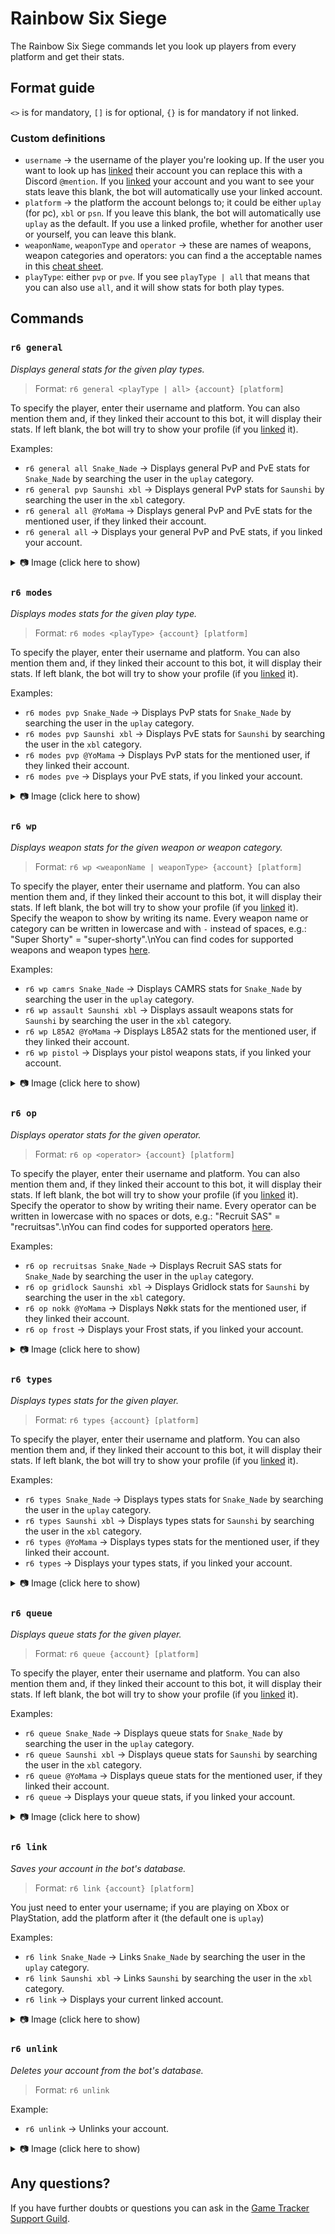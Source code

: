 # Rainbow Six Siege
The Rainbow Six Siege commands let you look up players from every platform and get their stats.

## Format guide
`<>` is for mandatory, `[]` is for optional, `{}` is for mandatory if not linked.

### Custom definitions
* `username` → the username of the player you're looking up. If the user you want to look up has [linked](#r6-link) their account you can replace this with a Discord `@mention`. If you [linked](#r6-link) your account and you want to see your stats leave this blank, the bot will automatically use your linked account.
* `platform` → the platform the account belongs to; it could be either `uplay` (for pc), `xbl` or `psn`. If you leave this blank, the bot will automatically use `uplay` as the default. If you use a linked profile, whether for another user or yourself, you can leave this blank.
* `weaponName`, `weaponType` and `operator` → these are names of weapons, weapon categories and operators: you can find a the acceptable names in this [cheat sheet](/r6/stored_data).
* `playType`: either `pvp` or `pve`. If you see `playType | all` that means that you can also use `all`, and it will show stats for both play types.

## Commands

### `r6 general`

_Displays general stats for the given play types._  

> Format: `r6 general <playType | all> {account} [platform]`

To specify the player, enter their username and platform. You can also mention them and, if they linked their account to this bot, it will display their stats. If left blank, the bot will try to show your profile (if you [linked](#r6-link) it).

Examples:  
* `r6 general all Snake_Nade` → Displays general PvP and PvE stats for `Snake_Nade` by searching the user in the `uplay` category.
* `r6 general pvp Saunshi xbl` → Displays general PvP stats for `Saunshi` by searching the user in the `xbl` category.
* `r6 general all @YoMama` → Displays general PvP and PvE stats for the mentioned user, if they linked their account.
* `r6 general all` → Displays your general PvP and PvE stats, if you linked your account.

<details>
<summary>📷 Image (click here to show)</summary>  

![k](img/r6-general-0.png)
</details>


### `r6 modes`

_Displays modes stats for the given play type._  

> Format: `r6 modes <playType> {account} [platform]`

To specify the player, enter their username and platform. You can also mention them and, if they linked their account to this bot, it will display their stats. If left blank, the bot will try to show your profile (if you [linked](#r6-link) it).

Examples:  
* `r6 modes pvp Snake_Nade` → Displays PvP stats for `Snake_Nade` by searching the user in the `uplay` category.
* `r6 modes pvp Saunshi xbl` → Displays PvE stats for `Saunshi` by searching the user in the `xbl` category.
* `r6 modes pvp @YoMama` → Displays PvP stats for the mentioned user, if they linked their account.
* `r6 modes pve` → Displays your PvE stats, if you linked your account.

<details>
<summary>📷 Image (click here to show)</summary>  

![k](img/r6-modes-0.png)
</details>


### `r6 wp`

_Displays weapon stats for the given weapon or weapon category._  

> Format: `r6 wp <weaponName | weaponType> {account} [platform]`

To specify the player, enter their username and platform. You can also mention them and, if they linked their account to this bot, it will display their stats. If left blank, the bot will try to show your profile (if you [linked](#r6-link) it).  
Specify the weapon to show by writing its name. Every weapon name or category can be written in lowercase and with `-` instead of spaces, e.g.: "Super Shorty" = "super-shorty".\nYou can find codes for supported weapons and weapon types [here](/r6/stored_data#weapon-categories).

Examples:  
* `r6 wp camrs Snake_Nade` → Displays CAMRS stats for `Snake_Nade` by searching the user in the `uplay` category.
* `r6 wp assault Saunshi xbl` → Displays assault weapons stats for `Saunshi` by searching the user in the `xbl` category.
* `r6 wp L85A2 @YoMama` → Displays L85A2 stats for the mentioned user, if they linked their account.
* `r6 wp pistol` → Displays your pistol weapons stats, if you linked your account.

<details>
<summary>📷 Image (click here to show)</summary>  

![k](img/r6-wp-0.png)
![k](img/r6-wp-1.png)
</details>


### `r6 op`

_Displays operator stats for the given operator._  

> Format: `r6 op <operator> {account} [platform]`

To specify the player, enter their username and platform. You can also mention them and, if they linked their account to this bot, it will display their stats. If left blank, the bot will try to show your profile (if you [linked](#r6-link) it).  
Specify the operator to show by writing their name. Every operator can be written in lowercase with no spaces or dots, e.g.: "Recruit SAS" = "recruitsas".\nYou can find codes for supported operators [here](/r6/stored_data#operators).

Examples:  
* `r6 op recruitsas Snake_Nade` → Displays Recruit SAS stats for `Snake_Nade` by searching the user in the `uplay` category.
* `r6 op gridlock Saunshi xbl` → Displays Gridlock stats for `Saunshi` by searching the user in the `xbl` category.
* `r6 op nokk @YoMama` → Displays Nøkk stats for the mentioned user, if they linked their account.
* `r6 op frost` → Displays your Frost stats, if you linked your account.

<details>
<summary>📷 Image (click here to show)</summary>  

![k](img/r6-op-0.png)
</details>


### `r6 types`

_Displays types stats for the given player._  

> Format: `r6 types {account} [platform]`

To specify the player, enter their username and platform. You can also mention them and, if they linked their account to this bot, it will display their stats. If left blank, the bot will try to show your profile (if you [linked](#r6-link) it).  

Examples:  
* `r6 types Snake_Nade` → Displays types stats for `Snake_Nade` by searching the user in the `uplay` category.
* `r6 types Saunshi xbl` → Displays types stats for `Saunshi` by searching the user in the `xbl` category.
* `r6 types @YoMama` → Displays types stats for the mentioned user, if they linked their account.
* `r6 types` → Displays your types stats, if you linked your account.

<details>
<summary>📷 Image (click here to show)</summary>  

![k](img/r6-types-0.png)
</details>


### `r6 queue`

_Displays queue stats for the given player._  

> Format: `r6 queue {account} [platform]`

To specify the player, enter their username and platform. You can also mention them and, if they linked their account to this bot, it will display their stats. If left blank, the bot will try to show your profile (if you [linked](#r6-link) it).  

Examples:  
* `r6 queue Snake_Nade` → Displays queue stats for `Snake_Nade` by searching the user in the `uplay` category.
* `r6 queue Saunshi xbl` → Displays queue stats for `Saunshi` by searching the user in the `xbl` category.
* `r6 queue @YoMama` → Displays queue stats for the mentioned user, if they linked their account.
* `r6 queue` → Displays your queue stats, if you linked your account.

<details>
<summary>📷 Image (click here to show)</summary>  

![k](img/r6-queue-0.png)
</details>



### `r6 link`

_Saves your account in the bot's database._  

> Format: `r6 link {account} [platform]`

You just need to enter your username; if you are playing on Xbox or PlayStation, add the platform after it (the default one is `uplay`)

Examples:  
* `r6 link Snake_Nade` → Links `Snake_Nade` by searching the user in the `uplay` category.
* `r6 link Saunshi xbl` → Links `Saunshi` by searching the user in the `xbl` category.
* `r6 link` → Displays your current linked account.

<details>
<summary>📷 Image (click here to show)</summary>  

![k](img/r6-link-0.png)
</details>


### `r6 unlink`

_Deletes your account from the bot's database._  

> Format: `r6 unlink`

Example:  
* `r6 unlink` → Unlinks your account.

<details>
<summary>📷 Image (click here to show)</summary>  

![k](img/r6-unlink-0.png)
</details>


## Any questions?

If you have further doubts or questions you can ask in the [Game Tracker Support Guild](https://discord.gg/ZhnWkqc).
